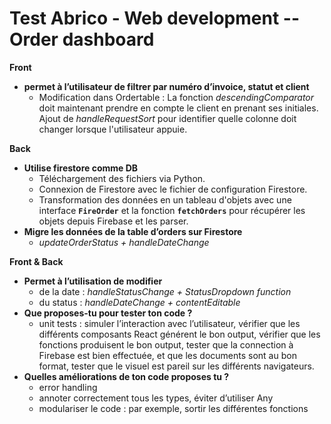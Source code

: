 # Test Abrico - Web development -- Order dashboard

**Front**

- **permet à l’utilisateur de filtrer par numéro d’invoice, statut et client**
    - Modification dans Ordertable : La fonction *descendingComparator* doit maintenant prendre en compte le client en prenant ses initiales. Ajout de *handleRequestSort* pour identifier quelle colonne doit changer lorsque l'utilisateur appuie.

**Back**  

- **Utilise firestore comme DB**
    - Téléchargement des fichiers via Python.
    - Connexion de Firestore avec le fichier de configuration Firestore.
    - Transformation des données en un tableau d'objets avec une interface **`FireOrder`** et la fonction **`fetchOrders`** pour récupérer les objets depuis Firebase et les parser.
- **Migre les données de la table d’orders sur Firestore**
    - *updateOrderStatus + handleDateChange*

**Front & Back**

- **Permet à l’utilisation de modifier**
    - de la date : *handleStatusChange + StatusDropdown function*
    - du status : *handleDateChange + contentEditable*
- **Que proposes-tu pour tester ton code ?**
    - unit tests : simuler l’interaction avec l’utilisateur, vérifier que les différents composants React générent le bon output, vérifier que les fonctions produisent le bon output, tester que la connection à Firebase est bien effectuée, et que les documents sont au bon format, tester que le visuel est pareil sur les différents navigateurs.
- **Quelles améliorations de ton code proposes tu ?**
    - error handling
    - annoter correctement tous les types, éviter d’utiliser Any
    - modulariser le code : par exemple, sortir les différentes fonctions
